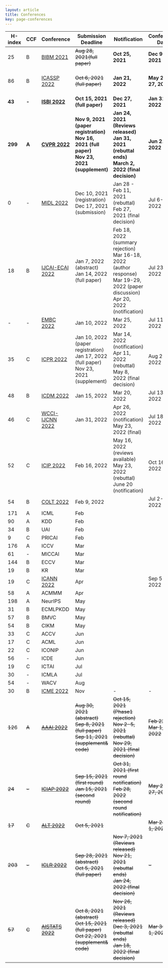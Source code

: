 ```yaml
---
layout: article
title: Conferences
key: page-conferences
---
```



| H-index | CCF   | Conference                                                   | Submission Deadline                                          | Notification                                                 | Conference Date          | Status                         |
| ------- | ----- | ------------------------------------------------------------ | ------------------------------------------------------------ | ------------------------------------------------------------ | ------------------------ | ------------------------------ |
| 25      | B     | [BIBM 2021](https://ieeebibm.org/BIBM2021/)                  | ~~Aug 28, 2021(full paper)~~                                 | **Oct 25, 2021**                                             | **Dec 9-12, 2021**       | **Submitted paper "SIEMIL"**   |
| 86      | B     | [ICASSP 2022](https://2022.ieeeicassp.org/)                  | ~~Oct 6, 2021 (full paper)~~                                 | **Jan 21, 2022**                                             | **May 22-27, 2022**      | **Submitted paper "TSML-MIL"** |
| **43**  | **-** | **[ISBI 2022](https://biomedicalimaging.org/2022/)**         | **Oct 15, 2021 (full paper)**                                | **Dec 27, 2021**                                             | **Jan 31, 2022**         |                                |
| **299** | **A** | **[CVPR 2022](http://cvpr2022.thecvf.com/)**                 | **Nov 9, 2021 (paper registration)<br/>Nov 16, 2021 (full paper)<br/>Nov 23, 2021 (supplement)** | **Jan 24, 2021 (Reviews released)<br/>Jan 31, 2021 (rebuttal ends)<br/>March 2, 2022 (final decision)** | **Jun 21-24, 2022**      |                                |
| 0       | -     | [MIDL 2022](https://2022.midl.io/)                           | Dec 10, 2021 (registration)<br/>Dec 17, 2021 (submission)    | Jan 28 - Feb 11, 2021 (rebuttal)<br/>Feb 27, 2021 (final decision) | Jul 6-8, 2022            |                                |
| 18      | B     | [IJCAI-ECAI 2022](https://ijcai-22.org/)                     | Jan 7, 2022 (abstract)<br/>Jan 14, 2022 (full paper)         | Feb 18, 2022 (summary rejection)<br/>Mar 16-18, 2022 (author response)<br>Mar 19-29, 2022 (paper discussion)<br>Apr 20, 2022 (notification) | Jul 23-29, 2022          |                                |
| -       | -     | [EMBC 2022](https://embc.embs.org/2022/)                     | Jan 10, 2022                                                 | Mar 25, 2022                                                 | Jul 11-15, 2022          |                                |
| 35      | C     | [ICPR 2022](https://www.icpr2022.com/)                       | Jan 10, 2022 (paper registration)<br/>Jan 17, 2022 (full paper)<br/>Nov 23, 2021 (supplement) | Mar 14, 2022 (notification)<br>Apr 11, 2022 (rebuttal)<br>May 8, 2022 (final decision) | Aug 22-25, 2022          |                                |
| 48      | B     | [ICDM 2022](https://www.data-mining-forum.de/important_dates.php) | Jan 15, 2022                                                 | Mar 20, 2022                                                 | Jul 13-17, 2022          |                                |
| 46      | C     | [WCCI-IJCNN 2022](https://wcci2022.org/)                     | Jan 31, 2022                                                 | Apr 26, 2022 (notification)<br>May 23, 2022 (final)          | Jul 18-23, 2022          |                                |
| 52      | C     | [ICIP 2022](http://2022.ieeeicip.org/)                       | Feb 16, 2022                                                 | May 16, 2022 (reviews available)<br>May 23, 2022 (rebuttal)<br>June 20 (notification) | Oct 16-19, 2022          |                                |
| 54      | B     | [COLT 2022](http://learningtheory.org/colt2022/)             | Feb 9, 2022                                                  |                                                              | Jul 2-5, 2022            |                                |
| 171     | A     | ICML                                                         | Feb                                                          |                                                              |                          |                                |
| 90      | A     | KDD                                                          | Feb                                                          |                                                              |                          |                                |
| 34      | B     | UAI                                                          | Feb                                                          |                                                              |                          |                                |
| 9       | C     | PRICAI                                                       | Feb                                                          |                                                              |                          |                                |
| 176     | A     | ICCV                                                         | Mar                                                          |                                                              |                          |                                |
| 61      | -     | MICCAI                                                       | Mar                                                          |                                                              |                          |                                |
| 144     | B     | ECCV                                                         | Mar                                                          |                                                              |                          |                                |
| 19      | B     | KR                                                           | Mar                                                          |                                                              |                          |                                |
| 19      | C     | [ICANN 2022](https://e-nns.org/icann2022/)                   | Apr                                                          |                                                              | Sep 5-8, 2022            |                                |
| 58      | A     | ACMMM                                                        | Apr                                                          |                                                              |                          |                                |
| 198     | A     | NeurIPS                                                      | May                                                          |                                                              |                          |                                |
| 31      | B     | ECMLPKDD                                                     | May                                                          |                                                              |                          |                                |
| 57      | B     | BMVC                                                         | May                                                          |                                                              |                          |                                |
| 54      | B     | CIKM                                                         | May                                                          |                                                              |                          |                                |
| 33      | C     | ACCV                                                         | Jun                                                          |                                                              |                          |                                |
| 17      | C     | ACML                                                         | Jun                                                          |                                                              |                          |                                |
| 22      | C     | ICONIP                                                       | Jun                                                          |                                                              |                          |                                |
| 56      | -     | ICDE                                                         | Jun                                                          |                                                              |                          |                                |
| 19      | C     | ICTAI                                                        | Jul                                                          |                                                              |                          |                                |
| 30      | -     | ICMLA                                                        | Jul                                                          |                                                              |                          |                                |
| 54      | -     | WACV                                                         | Aug                                                          |                                                              |                          |                                |
| 30      | B     | [ICME 2022](http://2022.ieeeicme.org/)                       | Nov                                                          | -                                                            | -                        |                                |
| ~~12~~6 | ~~A~~ | ~~[AAAI 2022](https://aaai.org/Conferences/AAAI-22/aaai22call/)~~ | ~~Aug 30, 2021 (abstract)<br/>Sep 8, 2021 (full paper)<br/>Sep 11, 2021 (supplement& code)~~ | ~~Oct 15, 2021 (Phase1 rejection)<br/>Nov 2-5, 2021 (rebuttal)<br/>Nov 29, 2021 (final decision)~~ | ~~Feb 22 - Mar 1, 2022~~ |                                |
| ~~24~~  | ~~-~~ | ~~[ICIAP 2022](https://www.iciap2021.org/)~~                 | ~~Sep 15, 2021 (first round)<br/>Jan 15, 2021 (second round)~~ | ~~Oct 31, 2021 (first round notification)<br/>Feb 28, 2022 (second round notification)~~ | ~~May 23-27, 2022~~      |                                |
| ~~17~~  | ~~C~~ | ~~[ALT 2022](http://algorithmiclearningtheory.org/alt2022/)~~ | ~~Oct 5, 2021~~                                              |                                                              | ~~Mar 28-Apr 1, 2022~~   |                                |
| ~~203~~ | ~~-~~ | ~~[ICLR 2022](https://iclr.cc/Conferences/2022/CallForPapers)~~ | ~~Sep 28, 2021 (abstract)<br/>Oct 5, 2021 (full paper)~~     | ~~Nov 7, 2021 (Reviews released)<br/>Nov 21, 2021 (rebuttal ends)<br/>Jan 24, 2022 (final decision)~~ | ~~-~~                    |                                |
| ~~57~~  | ~~C~~ | ~~[AISTATS 2022](https://aistats.org/aistats2022/index.html)~~ | ~~Oct 8, 2021 (abstract)<br/>Oct 15, 2021 (full paper)<br/>Oct 22, 2021 (supplement& code)~~ | ~~Nov 26, 2021 (Reviews released)<br/>Dec 3, 2021 (rebuttal ends)<br/>Jan 18, 2022 (final decision)~~ | ~~Mar 30-Apr 1, 2022~~   |                                |